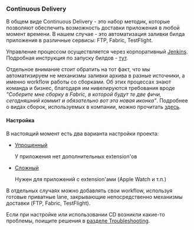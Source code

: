 ### Continuous Delivery

В общем виде Continuous Delivery - это набор методик, которые позволяют обеспечить возможность доставки приложения в любой момент времени. В нашем случае - это автоматизация заливки билда приложения в различные сервисы: FTP, Fabric, TestFlight.

Управление процессом осуществляется через корпоративный [Jenkins](http://***REMOVED***). Подробная инструкция по запуску билдов - [тут](/processes/continuous-delivery/guide.md).

Отдельное внимание стоит обратить на тот факт, что мы автоматизируем не механизмы заливки архива в разные источники, а именно workflow работы со сборками. Об этих процессах знают команда и бизнес, благодаря им нивелируются требования вроде *"Соберите мне сборку в Fabric, в которой будут те две фичи, сегодняшний коммит и обязательно вот эта новая иконка"*. Подробнее о видах сборок, используемых в компании, можно прочитать [здесь](/processes/continuous-delivery/workflows.md).

#### Настройка

В настоящий момент есть два варианта настройки проекта:

- [Упрощенный](/processes/continuous-delivery/simple-setup.md)

  У приложения нет дополнительных extension'ов
  
- [Сложный](/processes/continuous-delivery/complex-setup.md)

  Нужен для приложений с extension'ами (Apple Watch и т.п.)  

В отдельных случаях можно добавлять свои workflow, используя готовые приватные lane, закрывающие непосредственно механизмы доставки (FTP, Fabric, TestFlight).

Если при настройке или использовании CD возникли какие-то проблемы, поищите решения в [разделе Troubleshooting](/processes/continuous-delivery/troubleshooting.md).

